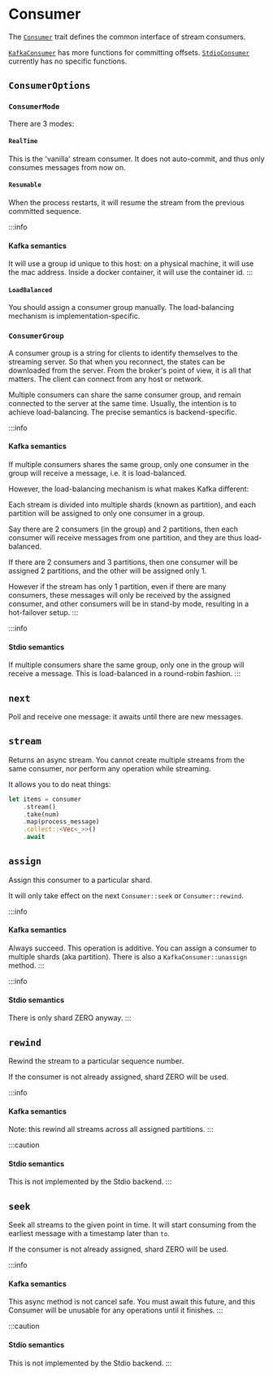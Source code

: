 # Consumer

The [`Consumer`](https://docs.rs/sea-streamer/*/sea_streamer/trait.Consumer.html) trait defines the common interface of stream consumers.

[`KafkaConsumer`](https://docs.rs/sea-streamer-kafka/*/sea_streamer_kafka/struct.KafkaConsumer.html) has more functions for committing offsets. [`StdioConsumer`](https://docs.rs/sea-streamer-stdio/*/sea_streamer_stdio/struct.StdioConsumer.html) currently has no specific functions.

## `ConsumerOptions`

### `ConsumerMode`

There are 3 modes:

#### `RealTime`

This is the 'vanilla' stream consumer. It does not auto-commit, and thus only consumes messages from now on.

#### `Resumable`

When the process restarts, it will resume the stream from the previous committed sequence.

:::info
#### Kafka semantics

It will use a group id unique to this host: on a physical machine, it will use the mac address.
Inside a docker container, it will use the container id.
:::

#### `LoadBalanced`

You should assign a consumer group manually. The load-balancing mechanism is implementation-specific.

### `ConsumerGroup`

A consumer group is a string for clients to identify themselves to the streaming server. So that when you reconnect, the states can be downloaded from the server. From the broker's point of view, it is all that matters. The client can connect from any host or network.

Multiple consumers can share the same consumer group, and remain connected to the server at the same time. Usually, the intention is to achieve load-balancing. The precise semantics is backend-specific.

:::info
#### Kafka semantics

If multiple consumers shares the same group, only one consumer in the group will receive a message, i.e. it is load-balanced.

However, the load-balancing mechanism is what makes Kafka different:

Each stream is divided into multiple shards (known as partition), and each partition will be assigned to only one consumer in a group.

Say there are 2 consumers (in the group) and 2 partitions, then each consumer will receive messages from one partition, and they are thus load-balanced.

If there are 2 consumers and 3 partitions, then one consumer will be assigned 2 partitions, and the other will be assigned only 1.

However if the stream has only 1 partition, even if there are many consumers, these messages will only be received by the assigned consumer, and other consumers will be in stand-by mode, resulting in a hot-failover setup.
:::

:::info
#### Stdio semantics

If multiple consumers share the same group, only one in the group will receive a message.
This is load-balanced in a round-robin fashion.
:::

## `next`

Poll and receive one message: it awaits until there are new messages.

## `stream`

Returns an async stream. You cannot create multiple streams from the same consumer, nor perform any operation while streaming.

It allows you to do neat things:

```rust
let items = consumer
    .stream()
    .take(num)
    .map(process_message)
    .collect::<Vec<_>>()
    .await
```

## `assign`

Assign this consumer to a particular shard.

It will only take effect on the next `Consumer::seek` or `Consumer::rewind`.

:::info
#### Kafka semantics

Always succeed. This operation is additive. You can assign a consumer to multiple shards (aka partition). There is also a `KafkaConsumer::unassign` method.
:::

:::info
#### Stdio semantics

There is only shard ZERO anyway.
:::

## `rewind`

Rewind the stream to a particular sequence number.

If the consumer is not already assigned, shard ZERO will be used.

:::info
#### Kafka semantics

Note: this rewind all streams across all assigned partitions.
:::

:::caution
#### Stdio semantics

This is not implemented by the Stdio backend.
:::

## `seek`

Seek all streams to the given point in time. It will start consuming from the earliest message with a timestamp later than `to`.

If the consumer is not already assigned, shard ZERO will be used.

:::info
#### Kafka semantics

This async method is not cancel safe. You must await this future, and this Consumer will be unusable for any operations until it finishes.
:::

:::caution
#### Stdio semantics

This is not implemented by the Stdio backend.
:::
